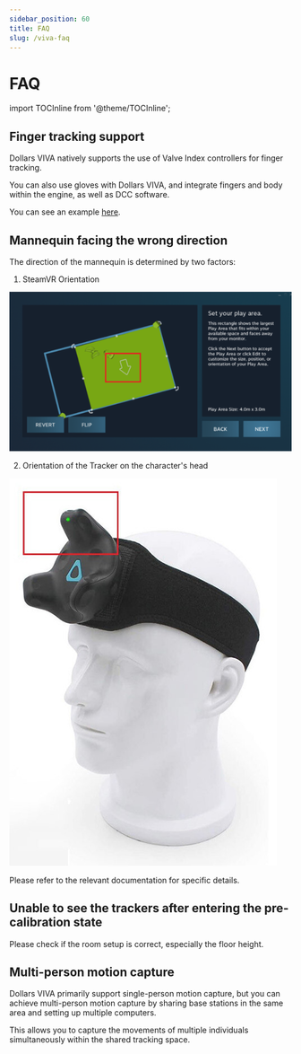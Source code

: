 ```yaml
---
sidebar_position: 60
title: FAQ
slug: /viva-faq
---	
```


# FAQ

import TOCInline from '@theme/TOCInline';

<TOCInline toc={toc} />

## Finger tracking support

Dollars VIVA natively supports the use of Valve Index controllers for finger tracking.

You can also use gloves with Dollars VIVA, and integrate fingers and body within the engine, as well as DCC software.

You can see an example [here](/otherdevices).

## Mannequin facing the wrong direction

The direction of the mannequin is determined by two factors:

1. SteamVR Orientation

![](../img/FnQ0l5F5DiMNNihvuOlQB_-wM7We.png#center)

2. Orientation of the Tracker on the character's head

![](../img/FgrS3TO83-n0tbFbzLjT7eFpNl0-.jpg#center)

Please refer to the relevant documentation for specific details.

## Unable to see the trackers after entering the pre-calibration state

Please check if the room setup is correct, especially the floor height.

## Multi-person motion capture

Dollars VIVA primarily support single-person motion capture, but you can achieve multi-person motion capture by sharing base stations in the same area and setting up multiple computers.

This allows you to capture the movements of multiple individuals simultaneously within the shared tracking space.
